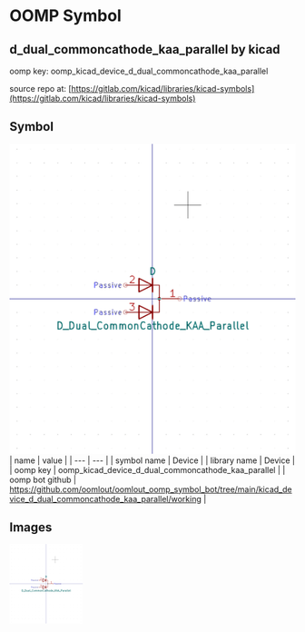 # OOMP Symbol  
## d_dual_commoncathode_kaa_parallel  by kicad  
  
oomp key: oomp_kicad_device_d_dual_commoncathode_kaa_parallel  
  
source repo at: [https://gitlab.com/kicad/libraries/kicad-symbols](https://gitlab.com/kicad/libraries/kicad-symbols)  
## Symbol  
  
[![working.png](working_600.png)](working.png)  
| name | value | 
| --- | --- | 
| symbol name | Device | 
| library name | Device | 
| oomp key | oomp_kicad_device_d_dual_commoncathode_kaa_parallel | 
| oomp bot github | https://github.com/oomlout/oomlout_oomp_symbol_bot/tree/main/kicad_device_d_dual_commoncathode_kaa_parallel/working | 
## Images  
  
[![working.png](working_140.png)](working.png)  
